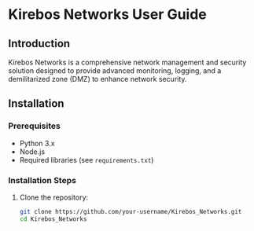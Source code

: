# Kirebos Networks User Guide

## Introduction
Kirebos Networks is a comprehensive network management and security solution designed to provide advanced monitoring, logging, and a demilitarized zone (DMZ) to enhance network security.

## Installation

### Prerequisites
- Python 3.x
- Node.js
- Required libraries (see `requirements.txt`)

### Installation Steps
1. Clone the repository:
   ```bash
   git clone https://github.com/your-username/Kirebos_Networks.git
   cd Kirebos_Networks
